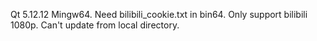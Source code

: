 Qt 5.12.12 Mingw64.
Need bilibili_cookie.txt in bin64.
Only support bilibili 1080p.
Can't update from local directory.
